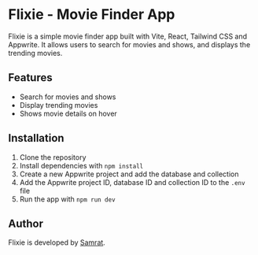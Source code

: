# Flixie - Movie Finder App

Flixie is a simple movie finder app built with Vite, React, Tailwind CSS and Appwrite. It allows users to search for movies and shows, and displays the trending movies.

## Features

- Search for movies and shows
- Display trending movies
- Shows movie details on hover

## Installation

1. Clone the repository
2. Install dependencies with `npm install`
3. Create a new Appwrite project and add the database and collection
4. Add the Appwrite project ID, database ID and collection ID to the `.env` file
5. Run the app with `npm run dev`




## Author

Flixie is developed by [Samrat](https://github.com/blackholeofuniverse).
